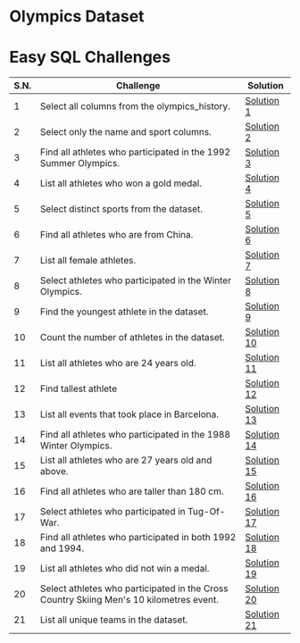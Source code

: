 # Olympics Dataset

# Easy SQL Challenges

| S.N. | Challenge                                                                               | Solution                                |
| ---- | --------------------------------------------------------------------------------------- | --------------------------------------- |
| 1    | Select all columns from the olympics_history.                                           | [Solution 1](/easy/solution_1.sql)      |
| 2    | Select only the name and sport columns.                                                 | [Solution 2](/easy/solution_2.sql)      |
| 3    | Find all athletes who participated in the 1992 Summer Olympics.                         | [Solution 3](/easy/solution_3.sql)      |
| 4    | List all athletes who won a gold medal.                                                 | [Solution 4](/easy/solution_4.sql)      |
| 5    | Select distinct sports from the dataset.                                                | [Solution 5](/easy/solution_5.sql)      |
| 6    | Find all athletes who are from China.                                                   | [Solution 6](/easy/solution_6.sql)      |
| 7    | List all female athletes.                                                               | [Solution 7](/easy/solution_7.sql)      |
| 8    | Select athletes who participated in the Winter Olympics.                                | [Solution 8](/easy/solution_8.sql)      |
| 9    | Find the youngest athlete in the dataset.                                               | [Solution 9](/easy/solution_9.sql)      |
| 10   | Count the number of athletes in the dataset.                                            | [Solution 10](/easy/solution_10.sql)    |
| 11   | List all athletes who are 24 years old.                                                 | [Solution 11](/easy/solution_11.sql)    |
| 12   | Find tallest athlete                                                                    | [Solution 12](/easy/solution_12.sql)    |
| 13   | List all events that took place in Barcelona.                                           | [Solution 13](/easy/solution_13.sql)    |
| 14   | Find all athletes who participated in the 1988 Winter Olympics.                         | [Solution 14](/easy/solution_14.sql)    |
| 15   | List all athletes who are 27 years old and above.                                       | [Solution 15](/easy/solution_15.sql)    |
| 16   | Find all athletes who are taller than 180 cm.                                           | [Solution 16](/easy/solution%20_16.sql) |
| 17   | Select athletes who participated in Tug-Of-War.                                         | [Solution 17](/easy/solution_17.sql)    |
| 18   | Find all athletes who participated in both 1992 and 1994.                               | [Solution 18](/easy/solution_18.sql)    |
| 19   | List all athletes who did not win a medal.                                              | [Solution 19](/easy/solution_19.sql)    |
| 20   | Select athletes who participated in the Cross Country Skiing Men's 10 kilometres event. | [Solution 20](/easy/solution_20.sql)    |
| 21   | List all unique teams in the dataset.                                                   | [Solution 21](/easy/solution_21.sql)    |
